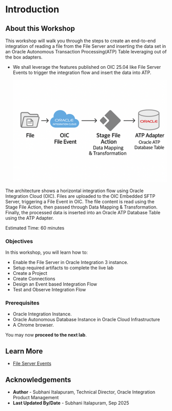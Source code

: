 # Introduction

## About this Workshop

This workshop will walk you through the steps to create an end-to-end integration of reading a file from the File Server and inserting the data set in an Oracle Autonomous Transaction Processing(ATP) Table leveraging out of the box adapters.
- We shall leverage the features published on OIC 25.04 like File Server Events to trigger the integration flow and insert the data into ATP.


    ![Integration Architecture](images/oicfileevent.png)

The architecture shows a horizontal integration flow using Oracle Integration Cloud (OIC). Files are uploaded to the OIC Embedded SFTP Server, triggering a File Event in OIC. The file content is read using the Stage File Action, then passed through Data Mapping & Transformation. Finally, the processed data is inserted into an Oracle ATP Database Table using the ATP Adapter.

Estimated Time: 60 minutes

### Objectives

In this workshop, you will learn how to:

- Enable the File Server in Oracle Integration 3 instance.
- Setup required artifacts to complete the live lab
- Create a Project
- Create Connections
- Design an Event based Integration Flow
- Test and Observe Integration Flow

### Prerequisites

- Oracle Integration Instance.
- Oracle Autonomous Database Instance in Oracle Cloud Infrastructure
- A Chrome browser.

You may now **proceed to the next lab**.

## Learn More

- [File Server Events](https://blogs.oracle.com/integration/post/oic-file-server-events)

## Acknowledgements

- **Author** - Subhani Italapuram, Technical Director, Oracle Integration Product Management
- **Last Updated By/Date** - Subhani Italapuram, Sep 2025
